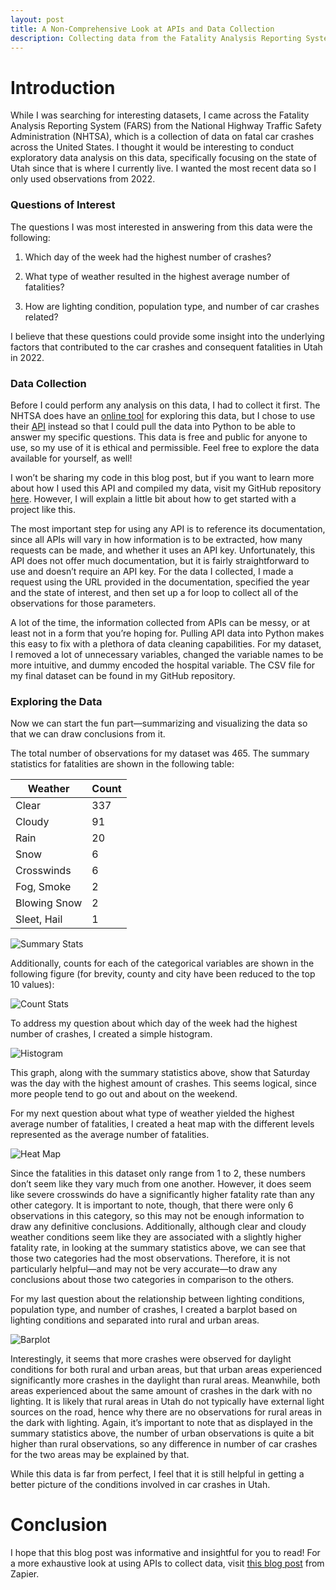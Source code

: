```yaml
---
layout: post
title: A Non-Comprehensive Look at APIs and Data Collection
description: Collecting data from the Fatality Analysis Reporting System (FARS) and performing exploratory data analysis on it.
---
```


# Introduction

While I was searching for interesting datasets, I came across the Fatality Analysis Reporting System (FARS) from the National Highway Traffic Safety Administration (NHTSA), which is a collection of data on fatal car crashes across the United States. I thought it would be interesting to conduct exploratory data analysis on this data, specifically focusing on the state of Utah since that is where I currently live. I wanted the most recent data so I only used observations from 2022.

### Questions of Interest

The questions I was most interested in answering from this data were the following:

1. Which day of the week had the highest number of crashes?

2. What type of weather resulted in the highest average number of fatalities?

3. How are lighting condition, population type, and number of car crashes related?

I believe that these questions could provide some insight into the underlying factors that contributed to the car crashes and consequent fatalities in Utah in 2022.

### Data Collection

Before I could perform any analysis on this data, I had to collect it first. The NHTSA does have an [online tool](https://cdan.dot.gov/query) for exploring this data, but I chose to use their [API](https://crashviewer.nhtsa.dot.gov/CrashAPI) instead so that I could pull the data into Python to be able to answer my specific questions. This data is free and public for anyone to use, so my use of it is ethical and permissible. Feel free to explore the data available for yourself, as well!

I won’t be sharing my code in this blog post, but if you want to learn more about how I used this API and compiled my data, visit my GitHub repository [here](https://github.com/darianrd/Accident-Data). However, I will explain a little bit about how to get started with a project like this.

The most important step for using any API is to reference its documentation, since all APIs will vary in how information is to be extracted, how many requests can be made, and whether it uses an API key. Unfortunately, this API does not offer much documentation, but it is fairly straightforward to use and doesn’t require an API key. For the data I collected, I made a request using the URL provided in the documentation, specified the year and the state of interest, and then set up a for loop to collect all of the observations for those parameters. 

A lot of the time, the information collected from APIs can be messy, or at least not in a form that you’re hoping for. Pulling API data into Python makes this easy to fix with a plethora of data cleaning capabilities. For my dataset, I removed a lot of unnecessary variables, changed the variable names to be more intuitive, and dummy encoded the hospital variable. The CSV file for my final dataset can be found in my GitHub repository.

### Exploring the Data

Now we can start the fun part—summarizing and visualizing the data so that we can draw conclusions from it.

The total number of observations for my dataset was 465. The summary statistics for fatalities are shown in the following table:

|  Weather       | Count |
|----------------|-------|
|  Clear         |  337  |
|  Cloudy        |  91   |
|  Rain          |  20   |
|  Snow          |  6    |
|  Crosswinds    |  6    |
|  Fog, Smoke    |  2    |
|  Blowing Snow  |  2    |
|  Sleet, Hail   |  1    |

![Summary Stats](https://raw.githubusercontent.com/darianrd/StatBlog/3fd9ce1ac41e11236ac2f5f879fcf4967e951589/assets/img/Summary%20Stats.png)

Additionally, counts for each of the categorical variables are shown in the following figure (for brevity, county and city have been reduced to the top 10 values):

![Count Stats](https://raw.githubusercontent.com/darianrd/StatBlog/3fd9ce1ac41e11236ac2f5f879fcf4967e951589/assets/img/Count%20Stats.png)

To address my question about which day of the week had the highest number of crashes, I created a simple histogram.

![Histogram](https://raw.githubusercontent.com/darianrd/StatBlog/3fd9ce1ac41e11236ac2f5f879fcf4967e951589/assets/img/API%20Histogram.png)

This graph, along with the summary statistics above, show that Saturday was the day with the highest amount of crashes. This seems logical, since more people tend to go out and about on the weekend.

For my next question about what type of weather yielded the highest average number of fatalities, I created a heat map with the different levels represented as the average number of fatalities. 

![Heat Map](https://raw.githubusercontent.com/darianrd/StatBlog/3fd9ce1ac41e11236ac2f5f879fcf4967e951589/assets/img/API%20Heat%20Map.png)

Since the fatalities in this dataset only range from 1 to 2, these numbers don’t seem like they vary much from one another. However, it does seem like severe crosswinds do have a significantly higher fatality rate than any other category. It is important to note, though, that there were only 6 observations in this category, so this may not be enough information to draw any definitive conclusions. Additionally, although clear and cloudy weather conditions seem like they are associated with a slightly higher fatality rate, in looking at the summary statistics above, we can see that those two categories had the most observations. Therefore, it is not particularly helpful—and may not be very accurate—to draw any conclusions about those two categories in comparison to the others.

For my last question about the relationship between lighting conditions, population type, and number of crashes, I created a barplot based on lighting conditions and separated into rural and urban areas.

![Barplot](https://raw.githubusercontent.com/darianrd/StatBlog/3fd9ce1ac41e11236ac2f5f879fcf4967e951589/assets/img/API%20Barplot.png)

Interestingly, it seems that more crashes were observed for daylight conditions for both rural and urban areas, but that urban areas experienced significantly more crashes in the daylight than rural areas. Meanwhile, both areas experienced about the same amount of crashes in the dark with no lighting. It is likely that rural areas in Utah do not typically have external light sources on the road, hence why there are no observations for rural areas in the dark with lighting. Again, it’s important to note that as displayed in the summary statistics above, the number of urban observations is quite a bit higher than rural observations, so any difference in number of car crashes for the two areas may be explained by that.

While this data is far from perfect, I feel that it is still helpful in getting a better picture of the conditions involved in car crashes in Utah.

# Conclusion
I hope that this blog post was informative and insightful for you to read! For a more exhaustive look at using APIs to collect data, visit [this blog post](https://zapier.com/blog/how-to-use-api/) from Zapier. 
